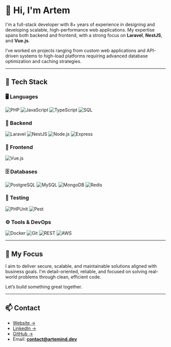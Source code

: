 # 👋 Hi, I'm Artem

I'm a full-stack developer with 8+ years of experience in designing and developing scalable, high-performance web applications. My expertise spans both backend and frontend, with a strong focus on **Laravel**, **NestJS**, and **Vue.js**.

I’ve worked on projects ranging from custom web applications and API-driven systems to high-load platforms requiring advanced database optimization and caching strategies.

---

## 🔧 Tech Stack

### 🖥️ Languages
![PHP](https://img.shields.io/badge/PHP-777BB4?style=flat&logo=php&logoColor=white)
![JavaScript](https://img.shields.io/badge/JavaScript-F7DF1E?style=flat&logo=javascript&logoColor=black)
![TypeScript](https://img.shields.io/badge/TypeScript-3178C6?style=flat&logo=typescript&logoColor=white)
![SQL](https://img.shields.io/badge/SQL-003B57?style=flat)

### 🧠 Backend
![Laravel](https://img.shields.io/badge/Laravel-F9322C?style=flat&logo=laravel&logoColor=white)
![NestJS](https://img.shields.io/badge/NestJS-E0234E?style=flat&logo=nestjs&logoColor=white)
![Node.js](https://img.shields.io/badge/Node.js-339933?style=flat&logo=nodedotjs&logoColor=white)
![Express](https://img.shields.io/badge/Express.js-000000?style=flat&logo=express&logoColor=white)

### 🎨 Frontend
![Vue.js](https://img.shields.io/badge/Vue.js-42B883?style=flat&logo=vue.js&logoColor=white)

### 🗄️ Databases
![PostgreSQL](https://img.shields.io/badge/PostgreSQL-4169E1?style=flat&logo=postgresql&logoColor=white)
![MySQL](https://img.shields.io/badge/MySQL-4479A1?style=flat&logo=mysql&logoColor=white)
![MongoDB](https://img.shields.io/badge/MongoDB-47A248?style=flat&logo=mongodb&logoColor=white)
![Redis](https://img.shields.io/badge/Redis-DC382D?style=flat&logo=redis&logoColor=white)

### 🧪 Testing
![PHPUnit](https://img.shields.io/badge/PHPUnit-6C3FA8?style=flat)
![Pest](https://img.shields.io/badge/Pest-1E3DA3?style=flat)

### ⚙️ Tools & DevOps
![Docker](https://img.shields.io/badge/Docker-2496ED?style=flat&logo=docker&logoColor=white)
![Git](https://img.shields.io/badge/Git-F05032?style=flat&logo=git&logoColor=white)
![REST](https://img.shields.io/badge/REST-005571?style=flat)
![AWS](https://img.shields.io/badge/AWS-232F3E?style=flat&logo=amazonaws&logoColor=white) 

---

## 🎯 My Focus

I aim to deliver secure, scalable, and maintainable solutions aligned with business goals. I'm detail-oriented, reliable, and focused on solving real-world problems through clean, efficient code.

Let’s build something great together.

---

## 📫 Contact

- [Website →](https://artemind.dev/?utm_source=github&utm_medium=repo_artemind&utm_campaign=personal_brand)
- [LinkedIn →](https://www.linkedin.com/in/artem-yeremenko/)  
- [GitHub →](https://github.com/artemind)  
- Email: **contact@artemind.dev**

